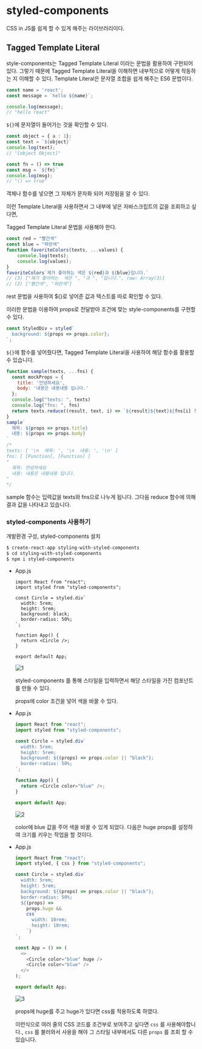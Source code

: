 # styled-components

CSS in JS를 쉽게 할 수 있게 해주는 라이브러리이다.

## Tagged Template Literal

style-components는 Tagged Template Literal 이라는 문법을 활용하여 구현되어 있다.
그렇기 때문에 Tagged Template Literal을 이해하면 내부적으로 어떻게 작동하는 지 이해할 수 있다.
Template Literal은 문자열 조합을 쉽게 해주는 ES6 문법이다.

```javascript
const name = 'react';
const message = `hello ${name}`;

console.log(message);
// "hello react"
```

`${}`에 문자열이 들어가는 것을 확인할 수 있다. 

```javascript
const object = { a : 1};
const text = `${object}`
console.log(text);
// "[object Object]"

const fn = () => true
const msg = `${fn}`
console.log(msg);
// "() => true"
```

객체나 함수를 넣으면 그 자체가 문자화 되어 저장됨을 알 수 있다.

이런 Template Literal을 사용하면서 그 내부에 넣은 자바스크립트의 값을 조회하고 싶다면, 

Tagged Template Literal 문법을 사용해야 한다.

```javascript
const red = "빨간색"
const blue = "파란색"
function favoriteColors(texts, ...values) {
    console.log(texts);
    console.log(values);
}
favoriteColors`제가 좋아하는 색은 ${red}과 ${blue}입니다.`
// (3) ["제가 좋아하는  색은 ", "과 ", "입니다.", raw: Array(3)]
// (2) ["빨간색", "파란색"]
```

rest 문법을 사용하여 ${}로 넣어준 값과 텍스트를 따로 확인할 수 있다.

이러한 문법을 이용하여 props로 전달받아 조건에 맞는 style-components를 구현할 수 있다.

```javascript
const StyledDiv = styled`
  background: ${props => props.color};
`;
```

`${}`에 함수를 넣어줬다면, Tagged Template Literal을 사용하여 해당 함수를 활용할 수 있습니다.

```javascript
function sample(texts, ...fns) {
  const mockProps = {
    title: '안녕하세요',
    body: '내용은 내용내용 입니다.'
  };
  console.log("texts: ", texts)
  console.log("fns: ", fns)
  return texts.reduce((result, text, i) => `${result}${text}${fns[i] ? fns[i](mockProps) : ''}`, '');
}
sample`
  제목: ${props => props.title}
  내용: ${props => props.body}
`
/*
texts: [ '\n  제목: ', '\n  내용: ', '\n' ] 
fns: [ [Function], [Function] ]
"
  제목: 안녕하세요
  내용: 내용은 내용내용 입니다.
"
*/
```

sample 함수는 입력값을 texts와 fns으로 나누게 됩니다.  그다음 reduce 함수에 의해 결과 값을 나타내고 있습니다.



### styled-components 사용하기

개발환경 구성, styled-components 설치

```bash
$ create-react-app styling-with-styled-components
$ cd styling-with-styled-components
$ npm i styled-components
```



- App.js

  ```react
  import React from "react";
  import styled from "styled-components";
  
  const Circle = styled.div`
    width: 5rem;
    height: 5rem;
    background: black;
    border-radius: 50%;
  `;
  
  function App() {
    return <Circle />;
  }
  
  export default App;
  ```

  

  ![1](images/1.png)

  styled-components 를 통해 스타일을 입력하면서 해당 스타일을 가진 컴포넌트를 만들 수 있다.

  props에 color 조건을 넣어 색을 바꿀 수 있다.

  

- App.js

  ```javascript
  import React from "react";
  import styled from "styled-components";
  
  const Circle = styled.div`
    width: 5rem;
    height: 5rem;
    background: ${(props) => props.color || "black"};
    border-radius: 50%;
  `;
  
  function App() {
    return <Circle color="blue" />;
  }
  
  export default App;
  ```
  
  
  
  
  
  ![2](images/2.png)
  
  color에 blue 값을 주어 색을 바꿀 수 있게 되었다. 다음은 huge props를 설정하여 크기를 키우는 작업을 할 것이다.
  
- App.js
  
  ```javascript
  import React from "react";
  import styled, { css } from "styled-components";
  
  const Circle = styled.div`
    width: 5rem;
    height: 5rem;
    background: ${(props) => props.color || "black"};
    border-radius: 50%;
    ${(props) =>
      props.huge &&
      css`
        width: 10rem;
        height: 10rem;
      `}
  `;
  
  const App = () => (
    <>
      <Circle color="blue" huge />
      <Circle color="blue" />
    </>
  );
  
  export default App;
  ```
  
  

	![3](images/3.png)
	
	props에 huge를 주고 huge가 있다면 css를 적용하도록 하였다.
	
	이런식으로 여러 줄의 CSS 코드를 조건부로 보여주고 싶다면 `css` 를 사용해야합니다., `css` 를 불러와서 사용을 해야 그 스타일 내부에서도 다른 `props` 를 조회 할 수 있습니다.

